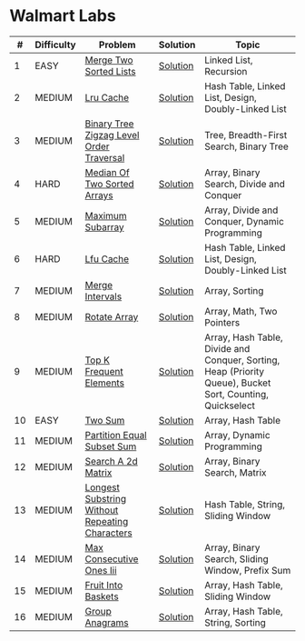 # Walmart Labs

| # | Difficulty | Problem                                                                                                            | Solution                                                        | Topic                                               |
|---|------------|--------------------------------------------------------------------------------------------------------------------|-----------------------------------------------------------------|-----------------------------------------------------|
| 1 | EASY       | [Merge Two Sorted Lists](https://leetcode.com/problems/merge-two-sorted-lists)                                     | [Solution](../coding/datastructures/linkedList/LinkedList.java) | Linked List, Recursion                              |
| 2 | MEDIUM     | [Lru Cache](https://leetcode.com/problems/lru-cache)                                                               | [Solution](../coding/datastructures/linkedList/LRUCache.java)   | Hash Table, Linked List, Design, Doubly-Linked List |
| 3 | MEDIUM     | [Binary Tree Zigzag Level Order Traversal](https://leetcode.com/problems/binary-tree-zigzag-level-order-traversal) | [Solution](../coding/datastructures/binaryTree/Solutions.java)  | Tree, Breadth-First Search, Binary Tree             |
| 4 | HARD       | [Median Of Two Sorted Arrays](https://leetcode.com/problems/median-of-two-sorted-arrays)                           | [Solution](../coding/algorithms/SearchingAlgorithms.java)       | Array, Binary Search, Divide and Conquer            |
| 5 | MEDIUM | [Maximum Subarray](https://leetcode.com/problems/maximum-subarray) | [Solution](../coding/datastructures/arrays/SubArrays.java) | Array, Divide and Conquer, Dynamic Programming |
| 6 | HARD | [Lfu Cache](https://leetcode.com/problems/lfu-cache) | [Solution](../coding/datastructures/linkedList/LFUCache.java) | Hash Table, Linked List, Design, Doubly-Linked List |
| 7 | MEDIUM | [Merge Intervals](https://leetcode.com/problems/merge-intervals) | [Solution](../coding/datastructures/arrays/SubArrays.java) | Array, Sorting |
| 8 | MEDIUM | [Rotate Array](https://leetcode.com/problems/rotate-array) | [Solution](../coding/datastructures/arrays/RotateArrays.java) | Array, Math, Two Pointers |
| 9 | MEDIUM | [Top K Frequent Elements](https://leetcode.com/problems/top-k-frequent-elements) | [Solution](../coding/datastructures/hashMapAndSet/Solutions.java) | Array, Hash Table, Divide and Conquer, Sorting, Heap (Priority Queue), Bucket Sort, Counting, Quickselect |
| 10 | EASY | [Two Sum](https://leetcode.com/problems/two-sum) | [Solution](../coding/datastructures/hashMapAndSet/Solutions.java) | Array, Hash Table |
| 11 | MEDIUM | [Partition Equal Subset Sum](https://leetcode.com/problems/partition-equal-subset-sum) | [Solution](../coding/algorithms/DynamicProgramming.java) | Array, Dynamic Programming |
| 12 | MEDIUM | [Search A 2d Matrix](https://leetcode.com/problems/search-a-2d-matrix) | [Solution](../coding/algorithms/SearchingAlgorithms.java) | Array, Binary Search, Matrix |
| 13 | MEDIUM | [Longest Substring Without Repeating Characters](https://leetcode.com/problems/longest-substring-without-repeating-characters) | [Solution](../coding/algorithms/SlidingWindow.java) | Hash Table, String, Sliding Window |
| 14 | MEDIUM | [Max Consecutive Ones Iii](https://leetcode.com/problems/max-consecutive-ones-iii) | [Solution](../coding/algorithms/SlidingWindow.java) | Array, Binary Search, Sliding Window, Prefix Sum |
| 15 | MEDIUM | [Fruit Into Baskets](https://leetcode.com/problems/fruit-into-baskets) | [Solution](../coding/algorithms/SlidingWindow.java) | Array, Hash Table, Sliding Window |
| 16 | MEDIUM | [Group Anagrams](https://leetcode.com/problems/group-anagrams) | [Solution](../coding/algorithms/SortingAlgorithms.java) | Array, Hash Table, String, Sorting |

